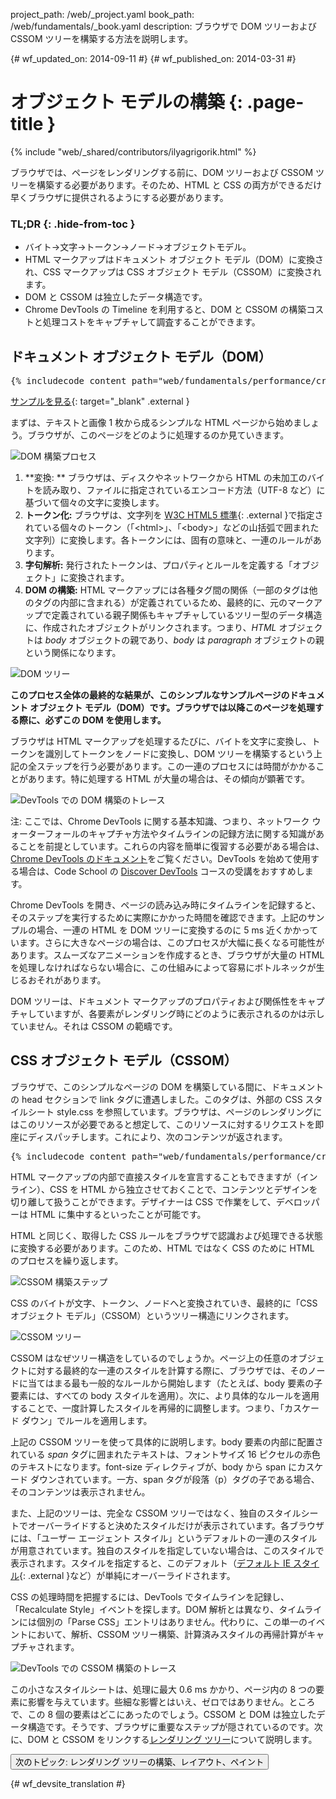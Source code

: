 project_path: /web/_project.yaml
book_path: /web/fundamentals/_book.yaml
description: ブラウザで DOM ツリーおよび CSSOM ツリーを構築する方法を説明します。

{# wf_updated_on: 2014-09-11 #}
{# wf_published_on: 2014-03-31 #}

# オブジェクト モデルの構築 {: .page-title }

{% include "web/_shared/contributors/ilyagrigorik.html" %}

ブラウザでは、ページをレンダリングする前に、DOM ツリーおよび CSSOM ツリーを構築する必要があります。そのため、HTML と CSS の両方ができるだけ早くブラウザに提供されるようにする必要があります。


### TL;DR {: .hide-from-toc }
- バイト→文字→トークン→ノード→オブジェクトモデル。
- HTML マークアップはドキュメント オブジェクト モデル（DOM）に変換され、CSS マークアップは CSS オブジェクト モデル（CSSOM）に変換されます。
- DOM と CSSOM は独立したデータ構造です。
- Chrome DevTools の Timeline を利用すると、DOM と CSSOM の構築コストと処理コストをキャプチャして調査することができます。


## ドキュメント オブジェクト モデル（DOM）

<pre class="prettyprint">
{% includecode content_path="web/fundamentals/performance/critical-rendering-path/_code/basic_dom.html" region_tag="full" adjust_indentation="auto" %}
</pre>

[サンプルを見る](https://googlesamples.github.io/web-fundamentals/fundamentals/performance/critical-rendering-path/basic_dom.html){: target="_blank" .external }

まずは、テキストと画像 1 枚から成るシンプルな HTML ページから始めましょう。ブラウザが、このページをどのように処理するのか見ていきます。

<img src="images/full-process.png" alt="DOM 構築プロセス">

1. **変換: ** ブラウザは、ディスクやネットワークから HTML の未加工のバイトを読み取り、ファイルに指定されているエンコード方法（UTF-8 など）に基づいて個々の文字に変換します。
1. **トークン化:** ブラウザは、文字列を [W3C HTML5 標準](http://www.w3.org/TR/html5/){: .external }で指定されている個々のトークン（「&lt;html&gt;」、「&lt;body&gt;」などの山括弧で囲まれた文字列）に変換します。各トークンには、固有の意味と、一連のルールがあります。
1. **字句解析:** 発行されたトークンは、プロパティとルールを定義する「オブジェクト」に変換されます。
1. **DOM の構築:** HTML マークアップには各種タグ間の関係（一部のタグは他のタグの内部に含まれる）が定義されているため、最終的に、元のマークアップで定義されている親子関係もキャプチャしているツリー型のデータ構造に、作成されたオブジェクトがリンクされます。つまり、_HTML_ オブジェクトは _body_ オブジェクトの親であり、_body_ は _paragraph_ オブジェクトの親という関係になります。

<img src="images/dom-tree.png"  alt="DOM ツリー">

**このプロセス全体の最終的な結果が、このシンプルなサンプルページのドキュメント オブジェクト モデル（DOM）です。ブラウザでは以降このページを処理する際に、必ずこの DOM を使用します。**

ブラウザは HTML マークアップを処理するたびに、バイトを文字に変換し、トークンを識別してトークンをノードに変換し、DOM ツリーを構築するという上記の全ステップを行う必要があります。この一連のプロセスには時間がかかることがあります。特に処理する HTML が大量の場合は、その傾向が顕著です。

<img src="images/dom-timeline.png"  alt="DevTools での DOM 構築のトレース">

注: ここでは、Chrome DevTools に関する基本知識、つまり、ネットワーク ウォーターフォールのキャプチャ方法やタイムラインの記録方法に関する知識があることを前提としています。これらの内容を簡単に復習する必要がある場合は、<a href='/web/tools/chrome-devtools/'>Chrome DevTools のドキュメント</a>をご覧ください。DevTools を始めて使用する場合は、Code School の <a href='http://discover-devtools.codeschool.com/'>Discover DevTools</a> コースの受講をおすすめします。

Chrome DevTools を開き、ページの読み込み時にタイムラインを記録すると、そのステップを実行するために実際にかかった時間を確認できます。上記のサンプルの場合、一連の HTML を DOM ツリーに変換するのに 5 ms 近くかかっています。さらに大きなページの場合は、このプロセスが大幅に長くなる可能性があります。スムーズなアニメーションを作成するとき、ブラウザが大量の HTML を処理しなければならない場合に、この仕組みによって容易にボトルネックが生じるおそれがあります。

DOM ツリーは、ドキュメント マークアップのプロパティおよび関係性をキャプチャしていますが、各要素がレンダリング時にどのように表示されるのかは示していません。それは CSSOM の範疇です。

## CSS オブジェクト モデル（CSSOM）

ブラウザで、このシンプルなページの DOM を構築している間に、ドキュメントの head セクションで link タグに遭遇しました。このタグは、外部の CSS スタイルシート style.css を参照しています。ブラウザは、ページのレンダリングにはこのリソースが必要であると想定して、このリソースに対するリクエストを即座にディスパッチします。これにより、次のコンテンツが返されます。

<pre class="prettyprint">
{% includecode content_path="web/fundamentals/performance/critical-rendering-path/_code/style.css" region_tag="full" adjust_indentation="auto" %}
</pre>

HTML マークアップの内部で直接スタイルを宣言することもできますが（インライン）、CSS を HTML から独立させておくことで、コンテンツとデザインを切り離して扱うことができます。デザイナーは CSS で作業をして、デベロッパーは HTML に集中するといったことが可能です。

HTML と同じく、取得した CSS ルールをブラウザで認識および処理できる状態に変換する必要があります。このため、HTML ではなく CSS のために HTML のプロセスを繰り返します。

<img src="images/cssom-construction.png"  alt="CSSOM 構築ステップ">

CSS のバイトが文字、トークン、ノードへと変換されていき、最終的に「CSS オブジェクト モデル」（CSSOM）というツリー構造にリンクされます。

<img src="images/cssom-tree.png"  alt="CSSOM ツリー">

CSSOM はなぜツリー構造をしているのでしょうか。ページ上の任意のオブジェクトに対する最終的な一連のスタイルを計算する際に、ブラウザでは、そのノードに当てはまる最も一般的なルールから開始します（たとえば、body 要素の子要素には、すべての body スタイルを適用）。次に、より具体的なルールを適用することで、一度計算したスタイルを再帰的に調整します。つまり、「カスケード ダウン」でルールを適用します。

上記の CSSOM ツリーを使って具体的に説明します。body 要素の内部に配置されている _span_ タグに囲まれたテキストは、フォントサイズ 16 ピクセルの赤色のテキストになります。font-size ディレクティブが、body から span にカスケード ダウンされています。一方、span タグが段落（p）タグの子である場合、そのコンテンツは表示されません。

また、上記のツリーは、完全な CSSOM ツリーではなく、独自のスタイルシートでオーバーライドすると決めたスタイルだけが表示されています。各ブラウザには、「ユーザー エージェント スタイル」というデフォルトの一連のスタイルが用意されています。独自のスタイルを指定していない場合は、このスタイルで表示されます。スタイルを指定すると、このデフォルト（[デフォルト IE スタイル](http://www.iecss.com/){: .external }など）が単純にオーバーライドされます。

CSS の処理時間を把握するには、DevTools でタイムラインを記録し、「Recalculate Style」イベントを探します。DOM 解析とは異なり、タイムラインには個別の「Parse CSS」エントリはありません。代わりに、この単一のイベントにおいて、解析、CSSOM ツリー構築、計算済みスタイルの再帰計算がキャプチャされます。

<img src="images/cssom-timeline.png"  alt="DevTools での CSSOM 構築のトレース">

この小さなスタイルシートは、処理に最大 0.6 ms かかり、ページ内の 8 つの要素に影響を与えています。些細な影響とはいえ、ゼロではありません。ところで、この 8 個の要素はどこにあったのでしょう。CSSOM と DOM は独立したデータ構造です。そうです、ブラウザに重要なステップが隠されているのです。次に、DOM と CSSOM をリンクする[レンダリング ツリー](/web/fundamentals/performance/critical-rendering-path/render-tree-construction)について説明します。

<a href="render-tree-construction" class="gc-analytics-event"
    data-category="CRP" data-label="Next / Render-Tree Construction">
  <button>次のトピック: レンダリング ツリーの構築、レイアウト、ペイント</button>
</a>


{# wf_devsite_translation #}
